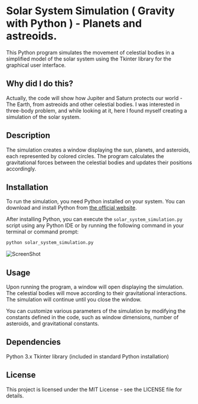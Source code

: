 # Solar System Simulation ( Gravity with Python ) - Planets and astreoids.
This Python program simulates the movement of celestial bodies in a simplified model of the solar system using the Tkinter library for the graphical user interface.

## Why did I do this?
Actually, the code will show how Jupiter and Saturn protects our world - The Earth, from astreoids and other celestial bodies. 
I was interested in three-body problem, and while looking at it, here I found myself creating a simulation of the solar system.

## Description

The simulation creates a window displaying the sun, planets, and asteroids, each represented by colored circles. The program calculates the gravitational forces between the celestial bodies and updates their positions accordingly.

## Installation

To run the simulation, you need Python installed on your system. You can download and install Python from [the official website](https://www.python.org/).

After installing Python, you can execute the `solar_system_simulation.py` script using any Python IDE or by running the following command in your terminal or command prompt:

```bash
python solar_system_simulation.py
```

![ScreenShot](https://github.com/alperinugur/solar_system_simulation/assets/30839536/a53451b0-9e7d-4521-82a6-6b24550536ea)

## Usage
Upon running the program, a window will open displaying the simulation. The celestial bodies will move according to their gravitational interactions. The simulation will continue until you close the window.

You can customize various parameters of the simulation by modifying the constants defined in the code, such as window dimensions, number of asteroids, and gravitational constants.

## Dependencies
Python 3.x
Tkinter library (included in standard Python installation)

## License
This project is licensed under the MIT License - see the LICENSE file for details.

